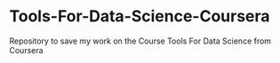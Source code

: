# Tools-For-Data-Science-Coursera
Repository to save my work on the Course Tools For Data Science from Coursera
